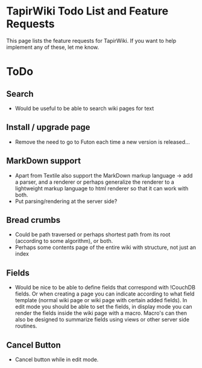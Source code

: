 # TapirWiki Todo List and Feature Requests #

This page lists the feature requests for TapirWiki. If you want to help implement any of these,  let me know.


# ToDo #

## Search ##
  * Would be useful to be able to search wiki pages for text
## Install / upgrade page ##
  * Remove the need to go to Futon each time a new version is released...
## MarkDown support ##
  * Apart from Textile also support the MarkDown markup language -> add a parser, and a renderer or perhaps generalize the renderer to a lightweight markup language to html renderer so that it can work with both.
  * Put parsing/rendering at the server side?
## Bread crumbs ##
  * Could be path traversed or perhaps shortest path from its root (according to some algorithm), or both.
  * Perhaps some contents page of the entire wiki with structure, not just an index
## Fields ##
  * Would be nice to be able to define fields that correspond with !CouchDB fields. Or when creating a page you can indicate according to what field template (normal wiki page or wiki page with certain added fields). In edit mode you should be able to set the fields, in display mode you can render the fields inside the wiki page with a macro. Macro's can then also be designed to summarize fields using views or other server side routines.
## Cancel Button ##
  * Cancel button while in edit mode.
